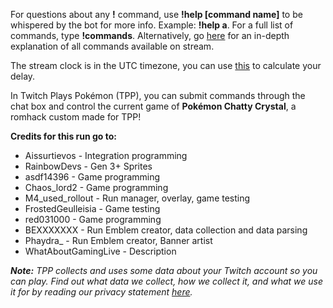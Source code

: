 For questions about any **!** command, use **!help \[command name\]** to be whispered by the bot for more info. Example: **!help a**. For a full list of commands, type **!commands**. Alternatively, go [here](https://twitchplayspokemon.tv/commands) for an in-depth explanation of all commands available on stream.

The stream clock is in the UTC timezone, you can use [this](https://time.is/UTC) to calculate your delay.

In Twitch Plays Pokémon \(TPP\), you can submit commands through the chat box and control the current game of **Pokémon Chatty Crystal**, a romhack custom made for TPP!

**Credits for this run go to:**

- Aissurtievos - Integration programming
- RainbowDevs - Gen 3+ Sprites
- asdf14396 - Game programming
- Chaos_lord2 - Game programming
- M4_used_rollout - Run manager, overlay, game testing
- FrostedGeulleisia - Game testing
- red031000 - Game programming
- BEXXXXXXX - Run Emblem creator, data collection and data parsing
- Phaydra_ - Run Emblem creator, Banner artist
- WhatAboutGamingLive - Description

***Note:*** *TPP collects and uses some data about your Twitch account so you can play. Find out what data we collect, how we collect it, and what we use it for by reading our privacy statement [here](https://github.com/TwitchPlaysPokemon/tpp-streamdocs/blob/master/privacy/privacy-statement.md).*